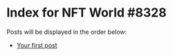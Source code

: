 # Index for NFT World #8328
Posts will be displayed in the order below:

- [Your first post](./001-first.md)

